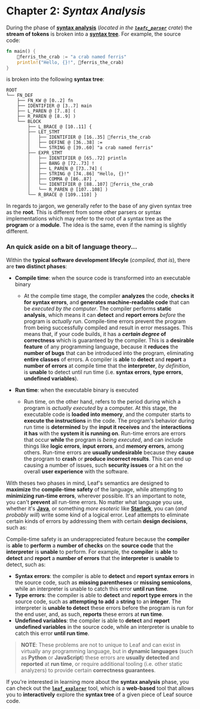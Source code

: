# Chapter 2: _Syntax Analysis_

During the phase of [**syntax analysis**](https://www.wikiwand.com/en/Parsing) (_located in the **[`leafc_parser`](https://docs.rs/leafc_parser)** crate_) the **stream of tokens** is broken into a [**syntax tree**][ast explorer]. For example, the source code:

```rust
fn main() {
    🦀ferris_the_crab := "a crab named ferris"
    println!("Hello, {}!", 🦀ferris_the_crab)
}
```

is broken into the following **syntax tree**:

```text
ROOT
└── FN_DEF
    ├── FN_KW @ [0..2] fn
    ├── IDENTIFIER @ [3..7] main
    ├── L_PAREN @ [7..8] (
    ├── R_PAREN @ [8..9] )
    └── BLOCK
        ├── L_BRACE @ [10..11] {
        ├── LET_STMT
        │   ├── IDENTIFIER @ [16..35] 🦀ferris_the_crab
        │   ├── DEFINE @ [36..38] :=
        │   └── STRING @ [39..60] "a crab named ferris"
        ├── EXPR_STMT
        │   ├── IDENTIFIER @ [65..72] println
        │   ├── BANG @ [72..73] !
        │   ├── L_PAREN @ [73..74] (
        │   ├── STRING @ [74..86] "Hello, {}!"
        │   ├── COMMA @ [86..87] ,
        │   └── IDENTIFIER @ [88..107] 🦀ferris_the_crab
        │   └── R_PAREN @ [107..108] )
        └── R_BRACE @ [109..110] }
```

In regards to jargon, we generally refer to the base of any given syntax tree as the **root**. This is different from some other parsers or syntax implementations which may refer to the root of a syntax tree as the **program** or a **module**. The idea is the same, even if the naming is slightly different.

### An quick aside on a bit of **language theory**...

Within the **typical software development lifecyle** (_compiled, that is_), there are **two distinct phases**:

-   **Compile time**: when the source code is transformed into an executable binary

    -   At the compile time stage, the compiler **analyzes** the code, **checks it for syntax errors**, and **generates machine-readable code** that can be _executed by the computer_. The compiler performs **static analysis**, which means it can **detect** and **report errors** _before_ the program is _actually run_. Compile-time errors prevent the program from being successfully compiled and result in error messages. This means that, if your code builds, it has a **_certain degree_ of correctness** which is guaranteed by the compiler. This is a **desirable feature** of any programming language, because it **reduces** the **number of bugs** that can be introduced into the program, eliminating **entire classes** of errors. A compiler is **able** to **detect** and **report** a **number of errors** at compile time that the **interpreter**, _by definition_, is **unable** to detect until run time (i.e. **syntax errors**, **type errors**, **undefined variables**).

-   **Run time**: when the executable binary is executed

    -   Run time, on the other hand, refers to the period during which a program is _actually executed_ by a computer. At this stage, the executable code is **loaded into memory**, and the computer starts to **execute the instructions** in the code. The program's behavior during run time is **determined** by the **input it receives** and the **interactions it has** with the **system it is running on**. Run-time errors are errors that occur **while** the program is _being executed_, and can include things like **logic errors**, **input errors**, and **memory errors**, among others. Run-time errors are **usually undesirable** because they **cause** the program to **crash** or **produce incorrect results**. This can end up causing a number of issues, such **security issues** or a hit on the overall **user experience** with the software.

With theses two phases in mind, Leaf's semantics are designed to **maximize** the **compile-time safety** of the language, while attempting to **minimizing run-time errors**, wherever possible. It's an important to note, you can't **prevent** all run-time errors. No matter what language you use, whether it's [**Java**][java homepage], or something _more esoteric_ like [**Starlark**][starlark homepage], you can (_and probably will_) write some kind of a logical error. Leaf attempts to eliminate certain kinds of errors <!-- add link here to what kinds of errors are of importance / are design goals --> by addressing them with certain **design decisions**, such as:

<!-- TODO: add -->

Compile-time safety is an underappreciated feature because the **compiler** is **able** to **perform** a **number of checks** on the **source code** that the **interpreter** is **unable** to perform. For example, the **compiler** is **able** to **detect** and **report** a **number of errors** that the **interpreter** is **unable** to detect, such as:

-   **Syntax errors**: the compiler is able to **detect** and **report** **syntax errors** in the source code, such as **missing parentheses** or **missing semicolons**, while an interpreter is unable to catch this error **until run time**.
-   **Type errors**: the compiler is able to **detect** and **report type errors** in the source code, such as **attempting to add** a **string** to an **integer**. The interpreter is **unable to detect** these errors before the program is run for the end user, and, as such, **reports** these errors at **run time**.
-   **Undefined variables**: the compiler is able to **detect** and **report undefined variables** in the source code, while an interpreter is unable to catch this error **until run time**.

> **NOTE**: These problems are not to unique to Leaf and can exist in virtually any programming language, but in **dynamic languages** (such as **Python** or **JavaScript**) these errors are **usually** **detected** and **reported** at **run time**, or require additional tooling (i.e. other static analyzers) to provide certain **correctness guarantees**.

<!-- Footer -->

If you're interested in learning more about the **syntax analysis** phase, you can check out the **[`leaf_explorer`][leaf_explorer]** tool, which is a **web-based** tool that allows you to **interactively** explore the **syntax tree** of a given piece of Leaf source code.

[ast explorer]: https://astexplorer.net/
[leaf_explorer]: https://leaf.dev/explorer
[java homepage]: https://www.java.com/en/
[starlark homepage]: https://bazel.build/rules/language

